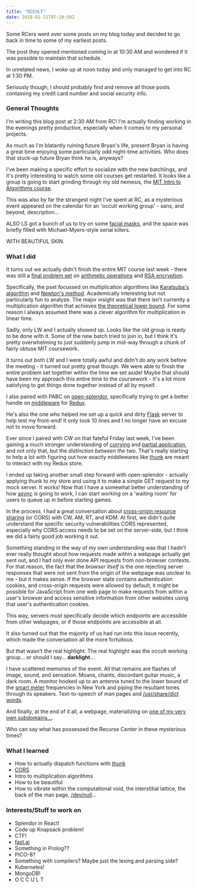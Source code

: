 ```yaml
---
title: "OCCULT"
date: 2018-02-21T07:20:50Z
---
```

Some RCers went over some posts on my blog today and decided to go back in time to some of my earliest posts.

The post they opened mentioned coming in at 10:30 AM and wondered if it was possible to maintain that schedule.

In unrelated news, I woke up at noon today and only managed to get into RC at 1:30 PM.

Seriously though, I should probably find and remove all those posts containing my credit card number and social security info.

### General Thoughts
I'm writing this blog post at 2:30 AM from RC! I'm actually finding working in the evenings pretty productive, especially when it comes to my personal projects.

As much as I'm blatantly ruining future Bryan's life, present Bryan is having a great time enjoying some particularly odd night-time activities. Who does that stuck-up future Bryan think he is, anyways?

I've been making a specific effort to socialize with the new batchlings, and it's pretty interesting to watch some old courses get restarted. It looks like a group is going to start grinding through my old nemesis, the [MIT Intro to Algorithms course](https://ocw.mit.edu/courses/electrical-engineering-and-computer-science/6-006-introduction-to-algorithms-fall-2011/assignments/).

This was also by far the strangest night I've spent at RC, as a mysterious event appeared on the calendar for an 'occult working group' - sans, and beyond, description...

ALSO LS got a bunch of us to try on some [facial masks](https://en.wikipedia.org/wiki/Facial), and the space was briefly filled with Michael-Myers-style serial killers.

WITH BEAUTIFUL SKIN.

### What I did
It turns out we actually didn't finish the entire MIT course last week - there was still a [final problem set](https://ocw.mit.edu/courses/electrical-engineering-and-computer-science/6-006-introduction-to-algorithms-fall-2011/assignments/MIT6_006F11_ps5.pdf) on [arithmetic operations](https://en.wikipedia.org/wiki/Computational_complexity_of_mathematical_operations) and [RSA encryption](https://en.wikipedia.org/wiki/RSA_(cryptosystem)).

Specifically, the pset focussed on multiplication algorithms like [Karatsuba's algorithm](https://en.wikipedia.org/wiki/Karatsuba_algorithm) and [Newton's method](https://en.wikipedia.org/wiki/Newton%27s_method). Academically interesting but not particularly fun to analyze. The major insight was that there isn't currently a multiplication algorithm that achieves [the theoretical lower bound](https://en.wikipedia.org/wiki/Multiplication_algorithm#Lower_bounds). For some reason I always assumed there was a clever algorithm for multiplication in linear time.

Sadly, only LW and I actually showed up. Looks like the old group is ready to be done with it. Some of the new batch tried to join in, but I think it's pretty overwhelming to just suddenly jump in mid-way through a chunk of fairly obtuse MIT coursework.

It turns out both LW and I were totally awful and didn't do any work before the meeting - it turned out pretty great though. We were able to finish the entire problem set together within the time we set aside! Maybe that should have been my approach this entire time to the coursework - it's a lot more satisfying to get things done together instead of all by myself.

I also paired with PABC on [open-splendor](https://github.com/farkwun/open-splendor), specifically trying to get a better handle on [middleware](https://redux.js.org/advanced/middleware) for [Redux](https://redux.js.org/).

He's also the one who helped me set up a quick and dirty [Flask](http://flask.pocoo.org/) server to help test my front-end! It only took 10 lines and I no longer have an excuse not to move forward.

Ever since I paired with CW on that fateful Friday last week, I've been gaining a much stronger understanding of [currying](https://en.wikipedia.org/wiki/Currying) and [partial application](https://en.wikipedia.org/wiki/Partial_application), and not only that, but the *distinction between the two*. That's really starting to help a lot with figuring out how exactly middlewares like [thunk](https://github.com/gaearon/redux-thunk) are meant to interact with my Redux store.

I ended up taking another small step forward with open-splendor - actually applying thunk to my store and using it to make a simple GET request to my mock server. It works! Now that I have a somewhat better understanding of how [async](https://en.wikipedia.org/wiki/Asynchrony_(computer_programming)) is going to work, I can start working on a 'waiting room' for users to queue up in before starting games. 

In the process, I had a great conversation about [cross-origin resource sharing](https://en.wikipedia.org/wiki/Cross-origin_resource_sharing) (or CORS) with CW, AM, RT, and KDM. At first, we didn't quite understand the specific security vulnerabilities CORS represented, especially why CORS access needs to be set on the server-side, but I think we did a fairly good job working it out. 

Something standing in the way of my own understanding was that I hadn't ever really thought about how requests made within a webpage actually get sent out, and I had only ever done API requests from non-browser contexts. For that reason, the fact that the *browser itself* is the one rejecting server responses that were not sent from the origin of the webpage was unclear to me - but it makes sense. If the browser state contains authentication cookies, and cross-origin requests were allowed by default, it might be possible for JavaScript from one web page to make requests from within a user's browser and access sensitive information from other websites using that user's authentication cookies.

This way, servers must specifically decide which endpoints are accessible from other webpages, or if those endpoints are accessible at all.

It also turned out that the majority of us had run into this issue recently, which made the conversation all the more fortuitous.

But that wasn't the real highlight. The real highlight was the occult working group... or should I say... **darklight**...

I have scattered memories of the event. All that remains are flashes of image, sound, and sensation. Moans, chants, discordant guitar music, a dark room. A monitor hooked up to an antenna tuned to the lower bound of the [smart meter](https://en.wikipedia.org/wiki/Smart_meter) frequencies in New York and piping the resultant tones through its speakers. Text-to-speech of man pages and [/usr/share/dict words](https://en.wikipedia.org/wiki/Words_(Unix)).

And finally, at the end of it all, a webpage, materializing on [one of my very own subdomains...](https://occult.bryan-chu.com/).

Who can say what has possessed the Recurse Center in these mysterious times?

### What I learned
* How to actually dispatch functions with [thunk](https://github.com/gaearon/redux-thunk)
* [CORS](https://en.wikipedia.org/wiki/Cross-origin_resource_sharing)
* Intro to multiplication algorithms 
* How to be beautiful
* How to vibrate within the computational void, the interstitial lattice, the back of the man page, [/dev/null](https://en.wikipedia.org/wiki/Null_device)...

### Interests/Stuff to work on
* Splendor in React!
* Code up Knapsack problem!
* CTF!
* [fast.ai](http://www.fast.ai/)
* Something in Prolog??
* PICO-8?
* Something with compilers? Maybe just the lexing and parsing side?
* Kubernetes!
* MongoDB!
* O C C U L T

